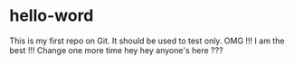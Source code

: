 # hello-word
This is my first repo on Git. It should be used to test only.
OMG !!! I am the best !!!
Change one more time
hey hey anyone's here ???
